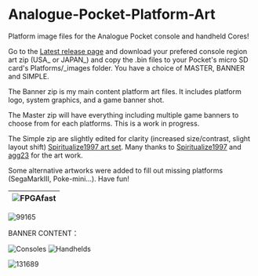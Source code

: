 # Analogue-Pocket-Platform-Art

Platform image files for the Analogue Pocket console and handheld Cores!

Go to the [Latest release page](https://github.com/Shissa43/Analogue-Pocket-Platform-Art/releases/tag/v0.1.5) and download your prefered console region art zip (USA_ or JAPAN_) and copy the .bin files to your Pocket's micro SD card's Platforms/_images folder.
You have a choice of MASTER, BANNER and SIMPLE.

The Banner zip is my main content platform art files. It includes platform logo, system graphics, and a game banner shot.

The Master zip will have everything including multiple game banners to choose from for each platforms. This is a work in progress.

The Simple zip are slightly edited for clarity (increased size/contrast, slight layout shift) [Spiritualize1997 art set](https://github.com/spiritualized1997/openFPGA-Platform-Art-Set). Many thanks to [Spiritualize1997](https://github.com/spiritualized1997) and [agg23](https://github.com/agg23) for the art work.

Some alternative artworks were added to fill out missing platforms (SegaMarkIII, Poke-mini...).
Have fun!

| ![FPGAfast](https://user-images.githubusercontent.com/123542883/228557559-511df205-68ea-4740-a100-3cbe173a878e.gif) | 
| ------------- |




![99165](https://user-images.githubusercontent.com/123542883/222607932-414202ec-5a4d-444e-8fb3-b7d1d9ac738c.gif)



BANNER CONTENT：

![Consoles](https://user-images.githubusercontent.com/123542883/227727614-d4c7de28-347d-4c10-ad91-8340f4c53bfa.png)
![Handhelds](https://user-images.githubusercontent.com/123542883/226643835-f0b22484-021c-4f8c-ab22-47afaceda122.png)

![131689](https://user-images.githubusercontent.com/123542883/222607670-7210c82e-fa3e-460f-a8e0-ef81bb5c7ec5.gif)
